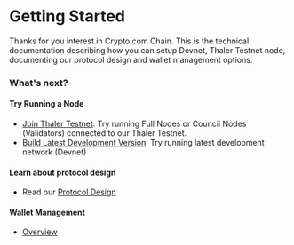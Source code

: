 # Getting Started

Thanks for you interest in Crypto.com Chain. This is the technical documentation describing how you can setup Devnet, Thaler Testnet node, documenting our protocol design and wallet management options.

### What's next?

#### Try Running a Node
- [Join Thaler Testnet](./thaler-testnet.md): Try running Full Nodes or Council Nodes (Validators) connected to our Thaler Testnet.
- [Build Latest Development Version](./local-devnet.md): Try running latest development network (Devnet)

#### Learn about protocol design
- Read our [Protocol Design](/protocol/)

#### Wallet Management
- [Overview](/wallets/)
